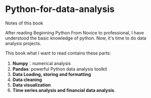 # Python-for-data-analysis
Notes of this book

After reading Beginning Python From Novice to professional, I have understood the basic knowledge of python. Now, it's time to do data analysis projects. 

This book what I want to read contains these parts: 

1. **Numpy**：numerical analysis
2. **Pandas**: powerful Python data analysis toolkit
3. **Data Loading, storing and formatting**
4. **Data cleaning**
5. **Data visualization**
6. **Time series analysis and financial data analysis**.
                                         
